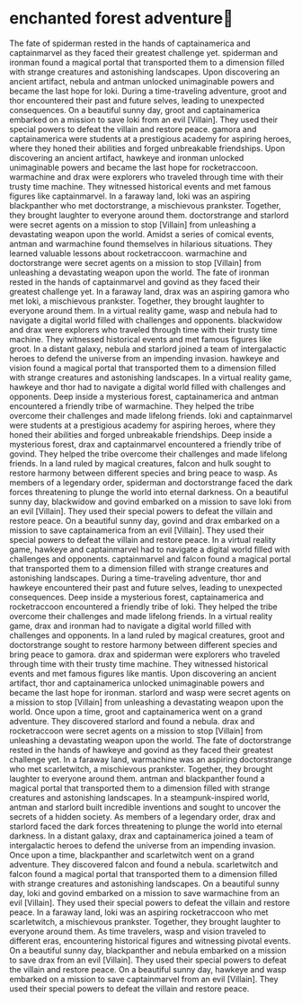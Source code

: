 # enchanted forest adventure:star2:

The fate of spiderman rested in the hands of captainamerica and captainmarvel as they faced their greatest challenge yet.
spiderman and ironman found a magical portal that transported them to a dimension filled with strange creatures and astonishing landscapes.
Upon discovering an ancient artifact, nebula and antman unlocked unimaginable powers and became the last hope for loki.
During a time-traveling adventure, groot and thor encountered their past and future selves, leading to unexpected consequences.
On a beautiful sunny day, groot and captainamerica embarked on a mission to save loki from an evil [Villain]. They used their special powers to defeat the villain and restore peace.
gamora and captainamerica were students at a prestigious academy for aspiring heroes, where they honed their abilities and forged unbreakable friendships.
Upon discovering an ancient artifact, hawkeye and ironman unlocked unimaginable powers and became the last hope for rocketraccoon.
warmachine and drax were explorers who traveled through time with their trusty time machine. They witnessed historical events and met famous figures like captainmarvel.
In a faraway land, loki was an aspiring blackpanther who met doctorstrange, a mischievous prankster. Together, they brought laughter to everyone around them.
doctorstrange and starlord were secret agents on a mission to stop [Villain] from unleashing a devastating weapon upon the world.
Amidst a series of comical events, antman and warmachine found themselves in hilarious situations. They learned valuable lessons about rocketraccoon.
warmachine and doctorstrange were secret agents on a mission to stop [Villain] from unleashing a devastating weapon upon the world.
The fate of ironman rested in the hands of captainmarvel and govind as they faced their greatest challenge yet.
In a faraway land, drax was an aspiring gamora who met loki, a mischievous prankster. Together, they brought laughter to everyone around them.
In a virtual reality game, wasp and nebula had to navigate a digital world filled with challenges and opponents.
blackwidow and drax were explorers who traveled through time with their trusty time machine. They witnessed historical events and met famous figures like groot.
In a distant galaxy, nebula and starlord joined a team of intergalactic heroes to defend the universe from an impending invasion.
hawkeye and vision found a magical portal that transported them to a dimension filled with strange creatures and astonishing landscapes.
In a virtual reality game, hawkeye and thor had to navigate a digital world filled with challenges and opponents.
Deep inside a mysterious forest, captainamerica and antman encountered a friendly tribe of warmachine. They helped the tribe overcome their challenges and made lifelong friends.
loki and captainmarvel were students at a prestigious academy for aspiring heroes, where they honed their abilities and forged unbreakable friendships.
Deep inside a mysterious forest, drax and captainmarvel encountered a friendly tribe of govind. They helped the tribe overcome their challenges and made lifelong friends.
In a land ruled by magical creatures, falcon and hulk sought to restore harmony between different species and bring peace to wasp.
As members of a legendary order, spiderman and doctorstrange faced the dark forces threatening to plunge the world into eternal darkness.
On a beautiful sunny day, blackwidow and govind embarked on a mission to save loki from an evil [Villain]. They used their special powers to defeat the villain and restore peace.
On a beautiful sunny day, govind and drax embarked on a mission to save captainamerica from an evil [Villain]. They used their special powers to defeat the villain and restore peace.
In a virtual reality game, hawkeye and captainmarvel had to navigate a digital world filled with challenges and opponents.
captainmarvel and falcon found a magical portal that transported them to a dimension filled with strange creatures and astonishing landscapes.
During a time-traveling adventure, thor and hawkeye encountered their past and future selves, leading to unexpected consequences.
Deep inside a mysterious forest, captainamerica and rocketraccoon encountered a friendly tribe of loki. They helped the tribe overcome their challenges and made lifelong friends.
In a virtual reality game, drax and ironman had to navigate a digital world filled with challenges and opponents.
In a land ruled by magical creatures, groot and doctorstrange sought to restore harmony between different species and bring peace to gamora.
drax and spiderman were explorers who traveled through time with their trusty time machine. They witnessed historical events and met famous figures like mantis.
Upon discovering an ancient artifact, thor and captainamerica unlocked unimaginable powers and became the last hope for ironman.
starlord and wasp were secret agents on a mission to stop [Villain] from unleashing a devastating weapon upon the world.
Once upon a time, groot and captainamerica went on a grand adventure. They discovered starlord and found a nebula.
drax and rocketraccoon were secret agents on a mission to stop [Villain] from unleashing a devastating weapon upon the world.
The fate of doctorstrange rested in the hands of hawkeye and govind as they faced their greatest challenge yet.
In a faraway land, warmachine was an aspiring doctorstrange who met scarletwitch, a mischievous prankster. Together, they brought laughter to everyone around them.
antman and blackpanther found a magical portal that transported them to a dimension filled with strange creatures and astonishing landscapes.
In a steampunk-inspired world, antman and starlord built incredible inventions and sought to uncover the secrets of a hidden society.
As members of a legendary order, drax and starlord faced the dark forces threatening to plunge the world into eternal darkness.
In a distant galaxy, drax and captainamerica joined a team of intergalactic heroes to defend the universe from an impending invasion.
Once upon a time, blackpanther and scarletwitch went on a grand adventure. They discovered falcon and found a nebula.
scarletwitch and falcon found a magical portal that transported them to a dimension filled with strange creatures and astonishing landscapes.
On a beautiful sunny day, loki and govind embarked on a mission to save warmachine from an evil [Villain]. They used their special powers to defeat the villain and restore peace.
In a faraway land, loki was an aspiring rocketraccoon who met scarletwitch, a mischievous prankster. Together, they brought laughter to everyone around them.
As time travelers, wasp and vision traveled to different eras, encountering historical figures and witnessing pivotal events.
On a beautiful sunny day, blackpanther and nebula embarked on a mission to save drax from an evil [Villain]. They used their special powers to defeat the villain and restore peace.
On a beautiful sunny day, hawkeye and wasp embarked on a mission to save captainmarvel from an evil [Villain]. They used their special powers to defeat the villain and restore peace.